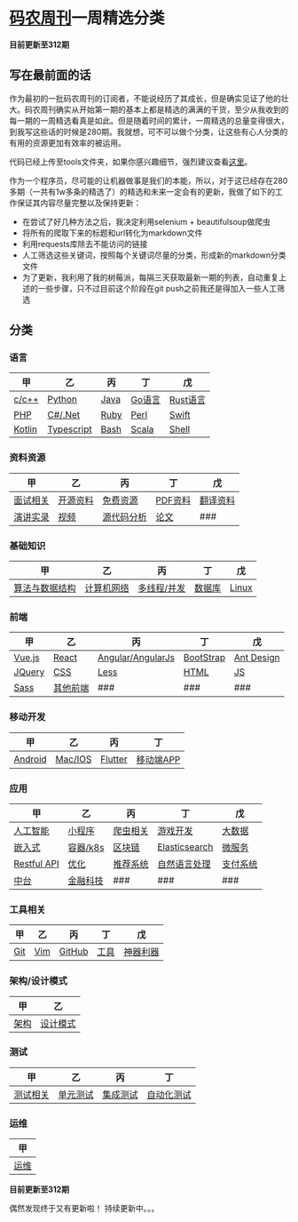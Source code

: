 # [码农周刊](https://weekly.manong.io/)一周精选分类

**目前更新至312期**

## 写在最前面的话

作为最初的一批码农周刊的订阅者，不能说经历了其成长，但是确实见证了他的壮大。码农周刊确实从开始第一期的基本上都是精选的满满的干货，至少从我收到的每一期的一周精选看真是如此。但是随着时间的累计，一周精选的总量变得很大，到我写这些话的时候是280期。我就想，可不可以做个分类，让这些有心人分类的有用的资源更加有效率的被运用。

代码已经上传至tools文件夹，如果你感兴趣细节，强烈建议查看[这里](tools/README.md)。

作为一个程序员，尽可能的让机器做事是我们的本能，所以，对于这已经存在280多期（一共有1w多条的精选了）的精选和未来一定会有的更新，我做了如下的工作保证其内容尽量完整以及保持更新：

- 在尝试了好几种方法之后，我决定利用selenium + beautifulsoup做爬虫
- 将所有的爬取下来的标题和url转化为markdown文件
- 利用requests库除去不能访问的链接
- 人工筛选这些关键词，按照每个关键词尽量的分类，形成新的markdown分类文件
- 为了更新，我利用了我的树莓派，每隔三天获取最新一期的列表，自动重复上述的一些步骤，只不过目前这个阶段在git push之前我还是得加入一些人工筛选

## 分类
### 语言
| 甲 | 乙 | 丙 | 丁 | 戊 |
| ------ | ------ | ------ | ------ | ------ |
| [c/c++](docs/CPPLinks.md) | [Python](docs/PythonLinks.md) | [Java](docs/JavaLinks.md) | [Go语言](docs/GoLinks.md) | [Rust语言](docs/RustLinks.md)|
| [PHP](docs/PHPLinks.md) | [C#/.Net](docs/DotNetLinks.md) | [Ruby](docs/RubyLinks.md) | [Perl](docs/PerlLinks.md) | [Swift](docs/SwiftLinks.md) |
| [Kotlin](docs/KotlinLinks.md) | [Typescript](docs/TypescriptLinks.md) | [Bash](docs/BashLinks.md) | [Scala](docs/ScalaLinks.md) | [Shell](docs/ShellLinks.md) |

### 资料资源
| 甲 | 乙 | 丙 | 丁 | 戊 |
| ------ | ------ | ------ | ------ | ------ |
| [面试相关](docs/InterviewLinks.md) | [开源资料](docs/OpenSourceLinks.md) | [免费资源](docs/FreeLinks.md) | [PDF资料](docs/PDFLinks.md) | [翻译资料](docs/TranslateLinks.md) |
| [演讲实录](docs/SpeechLinks.md) | [视频](docs/VideoLinks.md) | [源代码分析](docs/SourceAnalysisLinks.md) | [论文](docs/ThesisLinks.md) | ### |

### 基础知识
| 甲 | 乙 | 丙 | 丁 | 戊 |
| ------ | ------ | ------ | ------ | ------ |
| [算法与数据结构](docs/AlgLinks.md) | [计算机网络](docs/NetworkLinks.md) | [多线程/并发](docs/ConThreadLinks.md) | [数据库](docs/DatabaseLinks.md) | [Linux](docs/LinuxLinks.md) |

### 前端
| 甲 | 乙 | 丙 | 丁 | 戊 |
| ------ | ------ | ------ | ------ | ------ |
| [Vue.js](docs/VueJsLinks.md) | [React](docs/ReactLinks.md) | [Angular/AngularJs](docs/AngularLinks.md) | [BootStrap](docs/BootStrapLinks.md) | [Ant Design](docs/AntDesignLinks.md) |
| [JQuery](docs/JQueryLinks.md) | [CSS](docs/CSSLinks.md) | [Less](docs/LessLinks.md) | [HTML](docs/HTMLLinks.md) | [JS](docs/JSLinks.md) |
| [Sass](docs/SassLinks.md) | [其他前端](docs/FrontEndLinks.md) | ### | ### | ### |

### 移动开发
| 甲 | 乙 | 丙 | 丁 |
| ------  | ------ | ------ | ------ |
| [Android](docs/AndroidLinks.md) | [Mac/IOS](docs/AppleLinks.md) | [Flutter](docs/FlutterLinks.md) | [移动端APP](docs/FlutterLinks.md) |

### 应用
| 甲 | 乙 | 丙 | 丁 | 戊 |
| ------  | ------ | ------ | ------ | ------ |
| [人工智能](docs/AILinks.md) | [小程序](docs/MiniProgramLinks.md) | [爬虫相关](docs/CrawlerLinks.md) | [游戏开发](docs/GameLinks.md) | [大数据](docs/BigDataLinks.md) |
| [嵌入式](docs/EmbededLinks.md) | [容器/k8s](docs/ContainerLinks.md) | [区块链](docs/BlockChainLinks.md) | [Elasticsearch](docs/ElasticsearchLinks.md) | [微服务](docs/MicroServiceLinks.md) |
| [Restful API](docs/RestfulAPILinks.md) | [优化](docs/OptimizationLinks.md) | [推荐系统](docs/RecommandSysLinks.md) | [自然语言处理](docs/NLPLinks.md) | [支付系统](docs/PaySystemLinks.md) |
| [中台](docs/MiddleLayerLinks.md) | [金融科技](docs/FinTechLinks.md) | ### | ### | ### |

### 工具相关
| 甲 | 乙 | 丙 | 丁 | 戊 |
| ------  | ------ | ------ | ------ | ------ |
| [Git](docs/GitLinks.md) | [Vim](docs/VimLinks.md) | [GitHub](docs/GithubLinks.md) | [工具](docs/ToolsLinks.md) | [神器利器](docs/VeryGoodToolsLinks.md) |

### 架构/设计模式
| 甲 | 乙 |
| ------ | ------ |
| [架构](docs/ArchitectureLinks.md) | [设计模式](docs/DesignPatternLinks.md) |

### 测试
| 甲 | 乙 | 丙 | 丁 |
| ------  | ------ | ------ | ------ |
| [测试相关](docs/TestingLinks.md) | [单元测试](docs/UnitTestLinks.md) | [集成测试](docs/InterTestLinks.md) | [自动化测试](docs/AutoTestLinks.md)  |

### 运维
| 甲 |
| ------  |
| [运维](docs/MaintainLinks.md) |

**目前更新至312期**

偶然发现终于又有更新啦！
持续更新中。。。 
